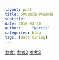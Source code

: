 ```yaml
---
layout: post
title: SMO自组织神经网络
subtitle: 
date: 2016-03-20
author:     "Norris"
categories: blog
tags: [data mining]
---
```


[参考1](http://blog.csdn.net/xbinworld/article/details/50818803)
[参考2](http://blog.csdn.net/xbinworld/article/details/50826892)
[参考3](http://blog.csdn.net/xbinworld/article/details/50890900)
